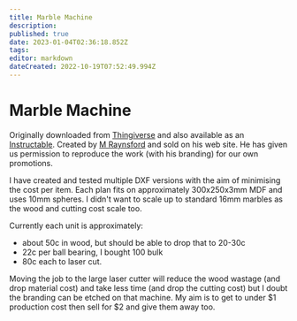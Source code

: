 ```yaml
---
title: Marble Machine
description: 
published: true
date: 2023-01-04T02:36:18.852Z
tags: 
editor: markdown
dateCreated: 2022-10-19T07:52:49.994Z
---
```


# Marble Machine

Originally downloaded from [Thingiverse](http://www.thingiverse.com/thing:148312) and also available as an [Instructable](http://www.instructables.com/id/MSRaynsfords-Marble-Machine-11-Kit/). Created by [M Raynsford](http://msraynsford.blogspot.com.au/) and sold on his web site. He has given us permission to reproduce the work (with his branding) for our own promotions.

I have created and tested multiple DXF versions with the aim of minimising the cost per item. Each plan fits on approximately 300x250x3mm MDF and uses 10mm spheres. I didn't want to scale up to standard 16mm marbles as the wood and cutting cost scale too.

Currently each unit is approximately:

-   about 50c in wood, but should be able to drop that to 20-30c
-   22c per ball bearing, I bought 100 bulk
-   80c each to laser cut.

Moving the job to the large laser cutter will reduce the wood wastage (and drop material cost) and take less time (and drop the cutting cost) but I doubt the branding can be etched on that machine. My aim is to get to under \$1 production cost then sell for \$2 and give them away too.
